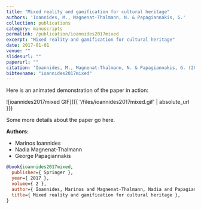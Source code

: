 ```yaml
---
title: "Mixed reality and gamification for cultural heritage"
authors: 'Ioannides, M., Magnenat-Thalmann, N. & Papagiannakis, G.'
collection: publications
category: manuscripts
permalink: /publication/ioannides2017mixed
excerpt: "Mixed reality and gamification for cultural heritage"
date: 2017-01-01
venue: ""
slidesurl: ""
paperurl: ""
citation: 'Ioannides, M., Magnenat-Thalmann, N. & Papagiannakis, G. (2017). "Mixed reality and gamification for cultural heritage." , 2.'
bibtexname: "ioannides2017mixed"
---
```


Here is an animated demonstration of the paper in action:

![ioannides2017mixed GIF]({{ '/files/ioannides2017mixed.gif' | absolute_url }})

Some more details about the paper go here.

**Authors:**
 - Marinos Ioannides
 - Nadia Magnenat-Thalmann
 - George Papagiannakis

```bibtex
@book{ioannides2017mixed,
  publisher={ Springer },
  year={ 2017 },
  volume={ 2 },
  author={ Ioannides, Marinos and Magnenat-Thalmann, Nadia and Papagiannakis, George },
  title={ Mixed reality and gamification for cultural heritage },
}
```
